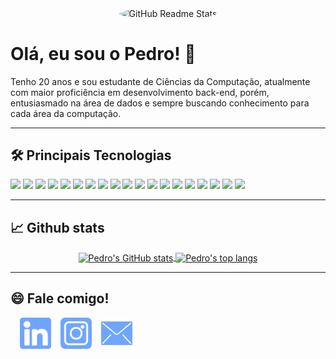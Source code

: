 
<p align="center">
    <img width="200px" src="https://avatars.githubusercontent.com/u/54483719?v=4" style="border-radius: 50%;" align="center" alt="GitHub Readme Stats" />
</p>

# Olá, eu sou o Pedro! 👋
Tenho 20 anos e sou estudante de Ciências da Computação, atualmente com maior proficiência em desenvolvimento back-end, porém, entusiasmado na área de dados e sempre buscando conhecimento para cada área da computação.
<hr />

## 🛠 Principais Tecnologias 
![](https://img.shields.io/badge/OS-Linux-informational?style=flat-square&logo=linux&logoColor=white&colorA=23283d&colorB=004687)
![](https://img.shields.io/badge/OS-Windows-informational?style=flat-square&logo=windows&logoColor=white&colorA=23283d&colorB=004687)
![](https://img.shields.io/badge/Code-Python-informational?style=flat-square&logo=python&logoColor=white&colorA=23283d&colorB=004687)
![](https://img.shields.io/badge/Code-JavaScript-informational?style=flat-square&logo=javascript&logoColor=white&colorA=23283d&colorB=004687)
![](https://img.shields.io/badge/Code-TypesScript-informational?style=flat-square&logo=typescript&logoColor=white&colorA=23283d&colorB=004687)
![](https://img.shields.io/badge/Code-Dart-informational?style=flat-square&logo=dart&logoColor=white&colorA=23283d&colorB=004687)
![](https://img.shields.io/badge/Code-Flutter-informational?style=flat-square&logo=flutter&logoColor=white&colorA=23283d&colorB=004687)
![](https://img.shields.io/badge/DataBase-MongoDB-informational?style=flat-square&logo=mongodb&logoColor=white&colorA=23283d&colorB=004687)
![](https://img.shields.io/badge/DataBase-PostgreSQL-informational?style=flat-square&logo=postgresql&logoColor=white&colorA=23283d&colorB=004687)
![](https://img.shields.io/badge/DataBase-Sql_Server-informational?style=flat-square&logo=microsoft-sql-server&logoColor=white&colorA=23283d&colorB=004687)
![](https://img.shields.io/badge/DataBase-MySql-informational?style=flat-square&logo=mysql&logoColor=white&colorA=23283d&colorB=004687)
![](https://img.shields.io/badge/DataBase-Redis-informational?style=flat-square&logo=redis&logoColor=white&colorA=23283d&colorB=004687)
![](https://img.shields.io/badge/Tools-VS_Code-informational?style=flat-square&logo=visual-studio-code&logoColor=white&colorA=23283d&colorB=004687)
![](https://img.shields.io/badge/Tools-jQuery-informational?style=flat-square&logo=jquery&logoColor=white&colorA=23283d&colorB=004687)
![](https://img.shields.io/badge/Tools-GitHub-informational?style=flat-square&logo=github&logoColor=white&colorA=23283d&colorB=004687)
![](https://img.shields.io/badge/Tools-Docker-informational?style=flat-square&logo=docker&logoColor=white&colorA=23283d&colorB=004687)
![](https://img.shields.io/badge/Tools-Serverless-informational?style=flat-square&logo=serverless&logoColor=white&colorA=23283d&colorB=004687)
![](https://img.shields.io/badge/Cloud-AWS-informational?style=flat-square&logo=amazon&logoColor=white&colorA=23283d&colorB=004687)
![](https://img.shields.io/badge/Cloud-GPC-informational?style=flat-square&logo=google-cloud&logoColor=white&colorA=23283d&colorB=004687)

<hr />

## 📈 Github stats
<p align="center">
    <a href="https://github.com/PedroCarrasco82">
        <img height=150 align="center" src="https://github-readme-stats.vercel.app/api?username=pedrocarrasco82&count_private=true&show_icons=true&theme=tokyonight&hide=issues,stars&border_color=bf91f3" alt="Pedro's GitHub stats"/>
    </a>
    <a href="https://github.com/PedroCarrasco82">
        <img height=150 align="center" src="https://github-readme-stats.vercel.app/api/top-langs/?username=pedrocarrasco82&theme=tokyonight&layout=compact&hide=ruby,html,swift,kotlin,objective-c&border_color=bf91f3" alt="Pedro's top langs"/>
    </a>
</p>

<hr />

## 😄 Fale comigo!
<p>
    <a href="https://www.linkedin.com/in/pedro--carrasco/">
        <img height="50" align="left" style="margin-left:15px;" src="https://raw.githubusercontent.com/pedrocarrasco82/pedrocarrasco82/main/assets/images/linkedin.png" alt="Pedro's Linkedin"/>
    </a>
    <a href="https://www.instagram.com/pedro_carrasco82/">
        <img height="50" align="left" style="margin-left:15px;" src="https://raw.githubusercontent.com/pedrocarrasco82/pedrocarrasco82/main/assets/images/instagram.png" alt="Pedro's Instagram"/>
    </a>
    <a href="mailto:contatopedrocarrasco@gmail.com">
        <img height="50" align="left" style="margin-left:15px;" src="https://raw.githubusercontent.com/pedrocarrasco82/pedrocarrasco82/main/assets/images/email.png" alt="Pedro's E-mail"/>
    </a>
</p>